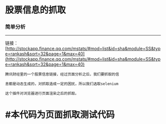 # 股票信息的抓取 #

### 简单分析 ###


----------
链接：
[http://stockapp.finance.qq.com/mstats/#mod=list&id=sha&module=SS&type=rankash&sort=32&page=1&max=40](http://stockapp.finance.qq.com/mstats/#mod=list&id=sha&module=SS&type=rankash&sort=32&page=1&max=40)
		
	
	腾讯财经里的一个股票信息链接，经过页面分析之后，我们要抓取的信
	
	息都是动态生成的，对抓取造成一定的困扰，所以我们选取selenium
	
	这个插件对浏览器进行页面渲染之后的抓取。

#  #本代码为页面抓取测试代码
